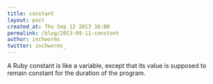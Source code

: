 ```yaml
---
title: constant
layout: post
created_at: Thu Sep 12 2013 16:00
permalink: /blog/2013-09-11-constant
author: inchworms
twitter: inchworms_
---
```


A Ruby constant is like a variable, except that its value is supposed to remain constant for the duration of the program.
